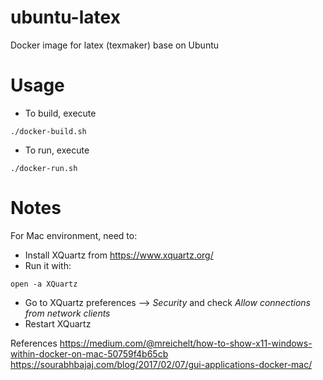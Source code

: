# ubuntu-latex
Docker image for latex (texmaker) base on Ubuntu

# Usage
* To build, execute
```
./docker-build.sh
```
* To run, execute
```
./docker-run.sh
```

# Notes
For Mac environment, need to:
* Install XQuartz from https://www.xquartz.org/
* Run it with:
```
open -a XQuartz
```
* Go to XQuartz preferences --> *Security* and check *Allow connections from network clients*
* Restart XQuartz

References
https://medium.com/@mreichelt/how-to-show-x11-windows-within-docker-on-mac-50759f4b65cb
https://sourabhbajaj.com/blog/2017/02/07/gui-applications-docker-mac/
